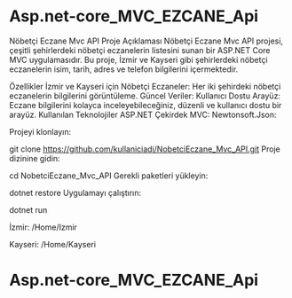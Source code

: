 # Asp.net-core_MVC_EZCANE_Api


Nöbetçi Eczane Mvc API
Proje Açıklaması
Nöbetçi Eczane Mvc API projesi, çeşitli şehirlerdeki nöbetçi eczanelerin listesini sunan bir ASP.NET Core MVC uygulamasıdır. Bu proje, İzmir ve Kayseri gibi şehirlerdeki nöbetçi eczanelerin isim, tarih, adres ve telefon bilgilerini içermektedir.

Özellikler
İzmir ve Kayseri için Nöbetçi Eczaneler: Her iki şehirdeki nöbetçi eczanelerin bilgilerini görüntüleme.
Güncel Veriler:
Kullanıcı Dostu Arayüz: Eczane bilgilerini kolayca inceleyebileceğiniz, düzenli ve kullanıcı dostu bir arayüz.
Kullanılan Teknolojiler
ASP.NET Çekirdek MVC:
Newtonsoft.Json:

Projeyi klonlayın:


git clone https://github.com/kullaniciadi/NobetciEczane_Mvc_API.git
Proje dizinine gidin:



cd NobetciEczane_Mvc_API
Gerekli paketleri yükleyin:



dotnet restore
Uygulamayı çalıştırın:



dotnet run


İzmir: /Home/Izmir 

Kayseri: /Home/Kayseri
# Asp.net-core_MVC_EZCANE_Api
